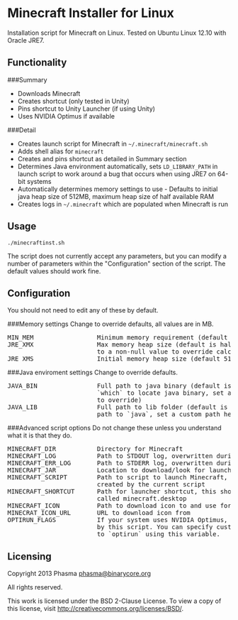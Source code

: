 Minecraft Installer for Linux
=============================

Installation script for Minecraft on Linux. Tested on Ubuntu Linux 12.10 with
Oracle JRE7.

Functionality
-------------

###Summary
* Downloads Minecraft
* Creates shortcut (only tested in Unity)
* Pins shortcut to Unity Launcher (if using Unity)
* Uses NVIDIA Optimus if available

###Detail
* Creates launch script for Minecraft in `~/.minecraft/minecraft.sh`
* Adds shell alias for `minecraft`
* Creates and pins shortcut as detailed in Summary section
* Determines Java environment automatically, sets `LD_LIBRARY_PATH` in launch
  script to work around a bug that occurs when using JRE7 on 64-bit systems
* Automatically determines memory settings to use - Defaults to initial java
  heap size of 512MB, maximum heap size of half available RAM
* Creates logs in `~/.minecraft` which are populated when Minecraft is run

Usage
-----

`./minecraftinst.sh`

The script does not currently accept any parameters, but you can modify a number
of parameters within the "Configuration" section of the script. The default
values should work fine.

Configuration
-------------

You should not need to edit any of these by default.

###Memory settings
Change to override defaults, all values are in MB.

<pre>
MIN_MEM					Minimum memory requirement (default 2048 as per docs)
JRE_XMX					Max memory heap size (default is half of total RAM, set
						to a non-null value to override calculation)
JRE_XMS					Initial memory heap size (default 512)
</pre>

###Java enviroment settings
Change to override defaults.

<pre>
JAVA_BIN				Full path to java binary (default is worked out using
 						`which` to locate java binary, set a custom path here
 						to override)
JAVA_LIB				Full path to lib folder (default is worked out from the
 						path to `java`, set a custom path here to override)
</pre>

###Advanced script options
Do not change these unless you understand what it is that they do.

<pre>
MINECRAFT_DIR			Directory for Minecraft
MINECRAFT_LOG			Path to STDOUT log, overwritten during each execution
MINECRAFT_ERR_LOG		Path to STDERR log, overwritten during each execution
MINECRAFT_JAR			Location to download/look for launcher
MINECRAFT_SCRIPT		Path to script to launch Minecraft, launch script is
 						created by the current script
MINECRAFT_SHORTCUT		Path for launcher shortcut, this should always be
 						called minecraft.desktop
MINECRAFT_ICON			Path to download icon to and use for shortcut
MINECRAT_ICON_URL		URL to download icon from
OPTIRUN_FLAGS			If your system uses NVIDIA Optimus, it will by used
 						by this script. You can specify custom flags to pass
 						to `optirun` using this variable.
</pre>

Licensing
---------

Copyright 2013 Phasma <phasma@binarycore.org>

All rights reserved.

This work is licensed under the BSD 2-Clause License. To view a copy of this
license, visit http://creativecommons.org/licenses/BSD/.
